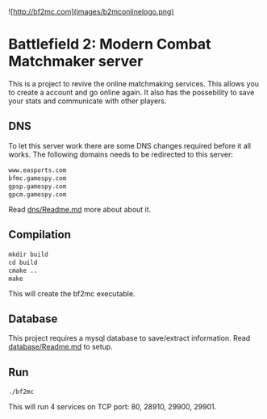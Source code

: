 ![http://bf2mc.com](images/b2mconlinelogo.png)

# Battlefield 2: Modern Combat Matchmaker server

This is a project to revive the online matchmaking services. This allows you to create a account and go online again. 
It also has the possebility to save your stats and communicate with other players.

## DNS

To let this server work there are some DNS changes required before it all works.
The following domains needs to be redirected to this server:

	www.easports.com
	bfmc.gamespy.com
	gpsp.gamespy.com
	gpcm.gamespy.com
	
Read [dns/Readme.md](here) more about about it.


## Compilation

```
mkdir build
cd build
cmake ..
make
```

This will create the bf2mc executable.

## Database

This project requires a mysql database to save/extract information. Read [database/Readme.md](here) to setup. 

## Run

```
./bf2mc
```

This will run 4 services on TCP port: 80, 28910, 29900, 29901.
